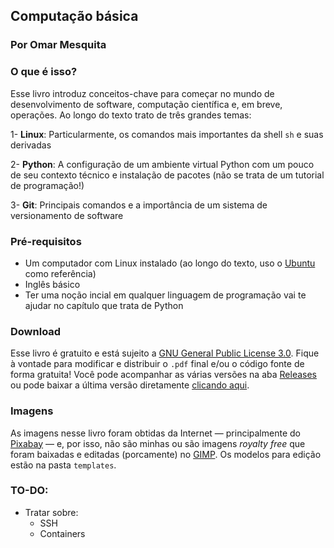 ## Computação básica
### Por Omar Mesquita

### O que é isso? 

Esse livro introduz conceitos-chave para começar no mundo de desenvolvimento de software, computação científica e, em breve, 
operações. Ao longo do texto trato de três grandes temas: 

1- **Linux**: Particularmente, os comandos mais importantes da shell `sh` e suas derivadas 

2- **Python**: A configuração de um ambiente virtual Python com um pouco de seu contexto técnico e instalação de pacotes (não se trata de um tutorial de programação!)

3- **Git**: Principais comandos e a importância de um sistema de versionamento de software 

### Pré-requisitos 

- Um computador com Linux instalado (ao longo do texto, uso o [Ubuntu](https://ubuntu.com/) como referência)
- Inglês básico 
- Ter uma noção incial em qualquer linguagem de programação vai te ajudar no capítulo que trata de Python


### Download 

Esse livro é gratuito e está sujeito a [GNU General Public License 3.0](https://www.gnu.org/licenses/gpl-3.0.en.html). 
Fique à vontade para modificar e distribuir o `.pdf` final e/ou o código fonte de forma gratuita! 
Você pode acompanhar as várias versões na aba [Releases](https://github.com/OmarMesqq/livro/releases) ou pode 
baixar a última versão diretamente [clicando aqui](https://github.com/OmarMesqq/livro/releases/download/1.0/Computacao_Basica_1a_ed.pdf).

### Imagens 

As imagens nesse livro foram obtidas da Internet — principalmente do [Pixabay](https://pixabay.com/) — e, 
por isso, não são minhas ou 
são imagens *royalty free* que foram baixadas e editadas (porcamente) no [GIMP](https://www.gimp.org/). Os modelos 
para edição estão na pasta `templates`.

### TO-DO: 

- Tratar sobre: 
    - SSH
    - Containers 
    
